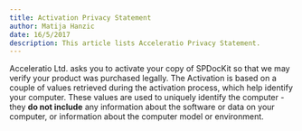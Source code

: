 ```yaml
---  
title: Activation Privacy Statement
author: Matija Hanzic  
date: 16/5/2017  
description: This article lists Acceleratio Privacy Statement.
--- 
```

Acceleratio Ltd. asks you to activate your copy of SPDocKit so that we may verify your product was purchased legally. The Activation is based on a couple of values retrieved during the activation process, which help identify your computer. These values are used to uniquely identify the computer - they __do not include__ any information about the software or data on your computer, or information about the computer model or environment.
